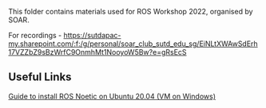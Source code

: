 This folder contains materials used for ROS Workshop 2022, organised by SOAR.

For recordings - https://sutdapac-my.sharepoint.com/:f:/g/personal/soar_club_sutd_edu_sg/EiNLtXWAwSdErh17VZZbZ9sBzWrfC9OnmhMt1NooyoW5Bw?e=gRsEcS 

## Useful Links
[Guide to install ROS Noetic on Ubuntu 20.04 (VM on Windows)](https://soar.opensutd.org/learn)
